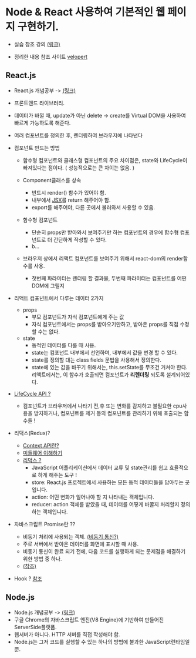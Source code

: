 # Node & React 사용하여 기본적인 웹 페이지 구현하기.

- 실습 참조 강의 [(링크)](https://www.inflearn.com/course/%EB%94%B0%EB%9D%BC%ED%95%98%EB%A9%B0-%EB%B0%B0%EC%9A%B0%EB%8A%94-%EB%85%B8%EB%93%9C-%EB%A6%AC%EC%95%A1%ED%8A%B8-%EA%B8%B0%EB%B3%B8/dashboard)

- 정리한 내용 참조 사이트 [velopert](https://velopert.com/)

## React.js
- React.js 개념공부 -> [(링크)](https://velopert.com/3612)
- 프론트엔드 라이브러리.
- 데이터가 바뀔 때, update가 아닌 delete -> create를 Virtual DOM을 사용하여 빠르게 가능하도록 해준다.
- 여러 컴포넌트를 정의한 후, 렌더링하여 브라우저에 나타낸다
- 컴포넌트 만드는 방법
    - 함수형 컴포넌트와 클래스형 컴포넌트의 주요 차이점은, state와 LifeCycle이 빠져있다는 점이다. ( 성능적으로는 큰 차이는 없음. )
    
    - Component클래스를 상속
      - 반드시 render() 함수가 있어야 함.
      - 내부에서 [JSX](https://velopert.com/3626)를 return 해주어야 함.
      - export를 해주어야, 다른 곳에서 불러와서 사용할 수 있음.
      
    - 함수형 컴포넌트
      - 단순히 props만 받아와서 보여주기만 하는 컴포넌트의 경우에 함수형 컴포넌트로 더 간단하게 작성할 수 있다.
      - b...
  - 브라우저 상에서 리액트 컴포넌트를 보여주기 위해서 react-dom의 render함수를 사용.
      - 첫번째 파라미터는 렌더링 할 결과물, 두번째 파라미터는 컴포넌트를 어떤 DOM에 그릴지
- 리액트 컴포넌트에서 다루는 데이터 2가지
    - props
      - 부모 컴포넌트가 자식 컴포넌트에게 주는 값
      - 자식 컴포넌트에서는 props를 받아오기만하고, 받아온 props를 직접 수정 할 수는 없다.
    - state
      - 동적인 데이터를 다룰 때 사용.
      - state는 컴포넌트 내부에서 선언하며, 내부에서 값을 변경 할 수 있다.
      - state를 정의할 대는 class fields 문법을 사용해서 정의한다.
      - state에 있는 값을 바꾸기 위해서는, this.setState를 무조건 거쳐야 한다. 리액트에서는, 이 함수가 호출되면 컴포넌트가 <b>리렌더링</b> 되도록 설계되어있다.
- [LifeCycle API ?](https://velopert.com/3631)
   - 컴포넌트가 브라우저에서 나타기 전,후 또는 변화를 감지하고 불필요한 cpu사용을 방지하거나, 컴포넌트를 제거 등의 컴포넌트를 관리하기 위해 호출되는 함수들 !

   
- 리덕스(Redux)?
    - [Context API란?](https://velopert.com/3606)
    - [미들웨어 이해하기](https://velopert.com/3401)
    - [리덕스 ?](https://velopert.com/3528)
      - JavaScript 어플리케이션에서 데이터 교류 및 state관리를 쉽고 효율적으로 하게 해주는 도구 !
      - store: React.js 프로젝트에서 사용하는 모든 동적 데이터들을 담아두는 곳 입니다.
      - action: 어떤 변화가 일어나야 할 지 나타내는 객체입니다.
      - reducer: action 객체를 받았을 때, 데이터를 어떻게 바꿀지 처리할지 정의하는 객체입니다.


- 자바스크립트 Promise란 ??
    - 비동기 처리에 사용되는 객체. [(비동기 통신?)](https://joshua1988.github.io/web-development/javascript/javascript-asynchronous-operation/)
    - 주로 서버에서 받아온 데이터를 화면에 표시할 때 사용.
    - 비동기 통신이 완료 되기 전에, 다음 코드를 실행하게 되는 문제점을 해결하기 위한 방법 중 하나.
    - [(참조)](https://joshua1988.github.io/web-development/javascript/promise-for-beginners/)
    
- Hook ? [참조](https://ko.reactjs.org/docs/hooks-intro.html)
## Node.js
- Node.js 개념공부 -> [(링크)](https://velopert.com/133)
- 구글 Chrome의 자바스크립트 엔진(V8 Engine)에 기반하여 만들어진 ServerSide플랫폼.
- 웹서버가 아니다. HTTP 서버를 직접 작성해야 함.
- Node.js는 그저 코드를 실행할 수 있는 하나의 방법에 불과한 JavaScript런타임일 뿐.
